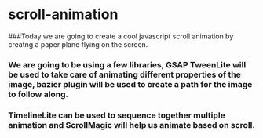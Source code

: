 # scroll-animation

###Today we are going to create a cool javascript scroll animation by creatng a paper plane flying on the screen.

### We are going to be using a few libraries, GSAP TweenLite will be used to take care of animating different properties of the image, bazier plugin will be used to create a path for the image to follow along. 
### TimelineLite can be used to sequence together multiple animation and ScrollMagic will help us animate based on scroll.
